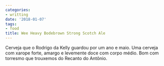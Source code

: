 ```yaml
---
categories:
- writting
date: '2018-01-07'
tags:
- food
title: Wee Heavy Bodebrown Strong Scotch Ale
---
```


Cerveja que o Rodrigo da Kelly guardou por um ano e maio. Uma cerveja com xarope forte, amargo e levemente doce com corpo médio. Bom com torresmo que trouxemos do Recanto do Antônio.

